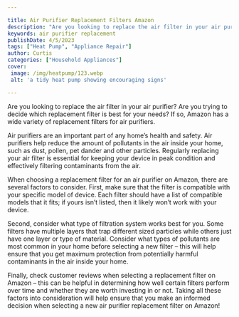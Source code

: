 ```yaml
---

title: Air Purifier Replacement Filters Amazon
description: "Are you looking to replace the air filter in your air purifier? Are you trying to decide which replacement filter is best for your...get more info"
keywords: air purifier replacement
publishDate: 4/5/2023
tags: ["Heat Pump", "Appliance Repair"]
author: Curtis
categories: ["Household Appliances"]
cover: 
 image: /img/heatpump/123.webp
 alt: 'a tidy heat pump showing encouraging signs'

---
```


Are you looking to replace the air filter in your air purifier? Are you trying to decide which replacement filter is best for your needs? If so, Amazon has a wide variety of replacement filters for air purifiers.

Air purifiers are an important part of any home’s health and safety. Air purifiers help reduce the amount of pollutants in the air inside your home, such as dust, pollen, pet dander and other particles. Regularly replacing your air filter is essential for keeping your device in peak condition and effectively filtering contaminants from the air. 

When choosing a replacement filter for an air purifier on Amazon, there are several factors to consider. First, make sure that the filter is compatible with your specific model of device. Each filter should have a list of compatible models that it fits; if yours isn’t listed, then it likely won’t work with your device. 

Second, consider what type of filtration system works best for you. Some filters have multiple layers that trap different sized particles while others just have one layer or type of material. Consider what types of pollutants are most common in your home before selecting a new filter – this will help ensure that you get maximum protection from potentially harmful contaminants in the air inside your home. 

Finally, check customer reviews when selecting a replacement filter on Amazon – this can be helpful in determining how well certain filters perform over time and whether they are worth investing in or not. Taking all these factors into consideration will help ensure that you make an informed decision when selecting a new air purifier replacement filter on Amazon!
